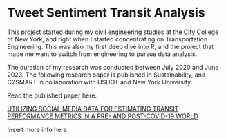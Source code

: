 # Tweet Sentiment Transit Analysis

This project started during my civil engineering studies at the City College of New York, and right when I started concentrating on Transportation Engineering. This was also my first deep dive into R, and the project that made me want to switch from engineering to pursue data analysis.

The duration of my research was conducted between July 2020 and June 2023. The following research paper is published in Sustainability, and C2SMART in collaboration with USDOT and New York University.

Read the published paper here:

[UTILIZING SOCIAL MEDIA DATA FOR ESTIMATING TRANSIT PERFORMANCE METRICS IN A PRE- AND POST-COVID-19 WORLD](https://github.com/r-kish/Tweet-Sentiment-Transit-Analysis/blob/main/TransitJournal.pdf)



Insert more info here

